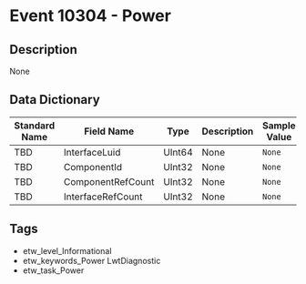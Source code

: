 # Event 10304 - Power

## Description
None

## Data Dictionary
|Standard Name|Field Name|Type|Description|Sample Value|
|---|---|---|---|---|
|TBD|InterfaceLuid|UInt64|None|`None`|
|TBD|ComponentId|UInt32|None|`None`|
|TBD|ComponentRefCount|UInt32|None|`None`|
|TBD|InterfaceRefCount|UInt32|None|`None`|

## Tags
* etw_level_Informational
* etw_keywords_Power LwtDiagnostic
* etw_task_Power